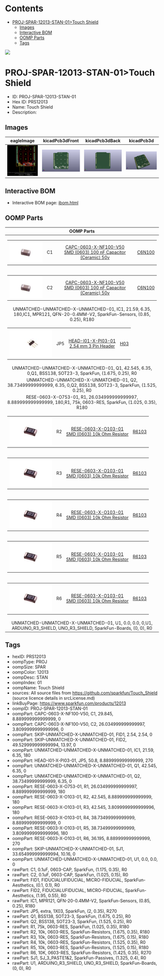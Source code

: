 



Contents
========

* [PROJ-SPAR-12013-STAN-01>Touch Shield](#proj-spar-12013-stan-01touch-shield)
	* [Images](#images)
	* [Interactive BOM](#interactive-bom)
	* [OOMP Parts](#oomp-parts)
	* [Tags](#tags)
  
![][im]
# PROJ-SPAR-12013-STAN-01>Touch Shield

- ID: PROJ-SPAR-12013-STAN-01
- Hex ID: PRS12013
- Name: Touch Shield
- Description: 

## Images
  
  

|eagleImage|kicadPcb3dFront|kicadPcb3dBack|kicadPcb3d|
| :---: | :---: | :---: | :---: |
|[![eagleImage](eagleImage_140.png)](eagleImage_600.png)|[![kicadPcb3dFront](kicadPcb3dFront_140.png)](kicadPcb3dFront_600.png)|[![kicadPcb3dBack](kicadPcb3dBack_140.png)](kicadPcb3dBack_600.png)|[![kicadPcb3d](kicadPcb3d_140.png)](kicadPcb3d_600.png)|

## Interactive BOM

- Interactive BOM page: [ibom.html](kicad/bom/ibom.html)

## OOMP Parts
  

|OOMP Parts|
| :---: |
|<table><tr><td>![CAPC-0603-X-NF100-V50](https://raw.githubusercontent.com/oomlout/oomlout_OOMP_parts/main/CAPC-0603-X-NF100-V50/image_140.jpg)</td><td> C1</td><td>[CAPC-0603-X-NF100-V50<br>SMD (0603) 100 nF Capacitor (Ceramic) 50v](https://github.com/oomlout/oomlout_OOMP_parts/tree/main/CAPC-0603-X-NF100-V50/)</td><td>[C6N100](https://github.com/oomlout/oomlout_OOMP_parts/tree/main/CAPC-0603-X-NF100-V50/)</td></tr></table>|
|<table><tr><td>![CAPC-0603-X-NF100-V50](https://raw.githubusercontent.com/oomlout/oomlout_OOMP_parts/main/CAPC-0603-X-NF100-V50/image_140.jpg)</td><td> C2</td><td>[CAPC-0603-X-NF100-V50<br>SMD (0603) 100 nF Capacitor (Ceramic) 50v](https://github.com/oomlout/oomlout_OOMP_parts/tree/main/CAPC-0603-X-NF100-V50/)</td><td>[C6N100](https://github.com/oomlout/oomlout_OOMP_parts/tree/main/CAPC-0603-X-NF100-V50/)</td></tr></table>|
|UNMATCHED-UNMATCHED-X-UNMATCHED-01, IC1, 21.59, 6.35, 180,IC1, MPR121, QFN-20-0.4MM-V2, SparkFun-Sensors, (0.85, 0.25), R180|
|<table><tr><td>![HEAD-I01-X-PI03-01](https://raw.githubusercontent.com/oomlout/oomlout_OOMP_parts/main/HEAD-I01-X-PI03-01/image_140.jpg)</td><td> JP5</td><td>[HEAD-I01-X-PI03-01<br>2.54 mm 3 Pin Header](https://github.com/oomlout/oomlout_OOMP_parts/tree/main/HEAD-I01-X-PI03-01/)</td><td>[H03](https://github.com/oomlout/oomlout_OOMP_parts/tree/main/HEAD-I01-X-PI03-01/)</td></tr></table>|
|UNMATCHED-UNMATCHED-X-UNMATCHED-01, Q1, 42.545, 6.35, 0,Q1, BSS138, SOT23-3, SparkFun, (1.675, 0.25), R0|
|UNMATCHED-UNMATCHED-X-UNMATCHED-01, Q2, 38.73499999999999, 6.35, 0,Q2, BSS138, SOT23-3, SparkFun, (1.525, 0.25), R0|
|RESE-0603-X-O753-01, R1, 26.034999999999997, 8.889999999999999, 180,R1, 75k, 0603-RES, SparkFun, (1.025, 0.35), R180|
|<table><tr><td>![RESE-0603-X-O103-01](https://raw.githubusercontent.com/oomlout/oomlout_OOMP_parts/main/RESE-0603-X-O103-01/image_140.jpg)</td><td> R2</td><td>[RESE-0603-X-O103-01<br>SMD (0603) 10k Ohm Resistor](https://github.com/oomlout/oomlout_OOMP_parts/tree/main/RESE-0603-X-O103-01/)</td><td>[R6103](https://github.com/oomlout/oomlout_OOMP_parts/tree/main/RESE-0603-X-O103-01/)</td></tr></table>|
|<table><tr><td>![RESE-0603-X-O103-01](https://raw.githubusercontent.com/oomlout/oomlout_OOMP_parts/main/RESE-0603-X-O103-01/image_140.jpg)</td><td> R3</td><td>[RESE-0603-X-O103-01<br>SMD (0603) 10k Ohm Resistor](https://github.com/oomlout/oomlout_OOMP_parts/tree/main/RESE-0603-X-O103-01/)</td><td>[R6103](https://github.com/oomlout/oomlout_OOMP_parts/tree/main/RESE-0603-X-O103-01/)</td></tr></table>|
|<table><tr><td>![RESE-0603-X-O103-01](https://raw.githubusercontent.com/oomlout/oomlout_OOMP_parts/main/RESE-0603-X-O103-01/image_140.jpg)</td><td> R4</td><td>[RESE-0603-X-O103-01<br>SMD (0603) 10k Ohm Resistor](https://github.com/oomlout/oomlout_OOMP_parts/tree/main/RESE-0603-X-O103-01/)</td><td>[R6103](https://github.com/oomlout/oomlout_OOMP_parts/tree/main/RESE-0603-X-O103-01/)</td></tr></table>|
|<table><tr><td>![RESE-0603-X-O103-01](https://raw.githubusercontent.com/oomlout/oomlout_OOMP_parts/main/RESE-0603-X-O103-01/image_140.jpg)</td><td> R5</td><td>[RESE-0603-X-O103-01<br>SMD (0603) 10k Ohm Resistor](https://github.com/oomlout/oomlout_OOMP_parts/tree/main/RESE-0603-X-O103-01/)</td><td>[R6103](https://github.com/oomlout/oomlout_OOMP_parts/tree/main/RESE-0603-X-O103-01/)</td></tr></table>|
|<table><tr><td>![RESE-0603-X-O103-01](https://raw.githubusercontent.com/oomlout/oomlout_OOMP_parts/main/RESE-0603-X-O103-01/image_140.jpg)</td><td> R6</td><td>[RESE-0603-X-O103-01<br>SMD (0603) 10k Ohm Resistor](https://github.com/oomlout/oomlout_OOMP_parts/tree/main/RESE-0603-X-O103-01/)</td><td>[R6103](https://github.com/oomlout/oomlout_OOMP_parts/tree/main/RESE-0603-X-O103-01/)</td></tr></table>|
|UNMATCHED-UNMATCHED-X-UNMATCHED-01, U1, 0.0, 0.0, 0,U1, ARDUINO_R3_SHIELD, UNO_R3_SHIELD, SparkFun-Boards, (0, 0), R0|

## Tags

- hexID: PRS12013
- oompType: PROJ
- oompSize: SPAR
- oompColor: 12013
- oompDesc: STAN
- oompIndex: 01
- oompName: Touch Shield
- sources: All source files from https://github.com/sparkfun/Touch_Shield (source licence details in srcLicense.md)
- linkBuyPage: https://www.sparkfun.com/products/12013
- oompID: PROJ-SPAR-12013-STAN-01
- oompPart: CAPC-0603-X-NF100-V50, C1, 29.845, 8.889999999999999, 0
- oompPart: CAPC-0603-X-NF100-V50, C2, 26.034999999999997, 3.8099999999999996, 0
- oompPart: SKIP-UNMATCHED-X-UNMATCHED-01, FID1, 2.54, 2.54, 0
- oompPart: SKIP-UNMATCHED-X-UNMATCHED-01, FID2, 49.529999999999994, 13.97, 0
- oompPart: UNMATCHED-UNMATCHED-X-UNMATCHED-01, IC1, 21.59, 6.35, 180
- oompPart: HEAD-I01-X-PI03-01, JP5, 50.8, 8.889999999999999, 270
- oompPart: UNMATCHED-UNMATCHED-X-UNMATCHED-01, Q1, 42.545, 6.35, 0
- oompPart: UNMATCHED-UNMATCHED-X-UNMATCHED-01, Q2, 38.73499999999999, 6.35, 0
- oompPart: RESE-0603-X-O753-01, R1, 26.034999999999997, 8.889999999999999, 180
- oompPart: RESE-0603-X-O103-01, R2, 42.545, 8.889999999999999, 180
- oompPart: RESE-0603-X-O103-01, R3, 42.545, 3.8099999999999996, 180
- oompPart: RESE-0603-X-O103-01, R4, 38.73499999999999, 8.889999999999999, 0
- oompPart: RESE-0603-X-O103-01, R5, 38.73499999999999, 3.8099999999999996, 180
- oompPart: RESE-0603-X-O103-01, R6, 36.195, 8.889999999999999, 270
- oompPart: SKIP-UNMATCHED-X-UNMATCHED-01, SJ1, 33.654999999999994, 10.16, 0
- oompPart: UNMATCHED-UNMATCHED-X-UNMATCHED-01, U1, 0.0, 0.0, 0
- rawPart: C1, 0.1uF, 0603-CAP, SparkFun, (1.175, 0.35), R0
- rawPart: C2, 0.1uF, 0603-CAP, SparkFun, (1.025, 0.15), R0
- rawPart: FID1, FIDUCIALUFIDUCIAL, MICRO-FIDUCIAL, SparkFun-Aesthetics, (0.1, 0.1), R0
- rawPart: FID2, FIDUCIALUFIDUCIAL, MICRO-FIDUCIAL, SparkFun-Aesthetics, (1.95, 0.55), R0
- rawPart: IC1, MPR121, QFN-20-0.4MM-V2, SparkFun-Sensors, (0.85, 0.25), R180
- rawPart: JP5, extra, 1X03, SparkFun, (2, 0.35), R270
- rawPart: Q1, BSS138, SOT23-3, SparkFun, (1.675, 0.25), R0
- rawPart: Q2, BSS138, SOT23-3, SparkFun, (1.525, 0.25), R0
- rawPart: R1, 75k, 0603-RES, SparkFun, (1.025, 0.35), R180
- rawPart: R2, 10k, 0603-RES, SparkFun-Resistors, (1.675, 0.35), R180
- rawPart: R3, 10k, 0603-RES, SparkFun-Resistors, (1.675, 0.15), R180
- rawPart: R4, 10k, 0603-RES, SparkFun-Resistors, (1.525, 0.35), R0
- rawPart: R5, 10k, 0603-RES, SparkFun-Resistors, (1.525, 0.15), R180
- rawPart: R6, 10K, 0603-RES, SparkFun-Resistors, (1.425, 0.35), R270
- rawPart: SJ1, SJ_3_PASTE1&2, SparkFun-Passives, (1.325, 0.4), R0
- rawPart: U1, ARDUINO_R3_SHIELD, UNO_R3_SHIELD, SparkFun-Boards, (0, 0), R0



[im]: kicadPcb3d_450.png
